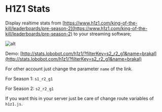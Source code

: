 # H1Z1 Stats

Display realtime stats from [https://www.h1z1.com/king-of-the-kill/leaderboards/pre-season-2](https://www.h1z1.com/king-of-the-kill/leaderboards/pre-season-2) to your streaming software;

![alt](http://i.imgur.com/hFaIopn.png "H1Z1 Stats")

Demo: [http://stats.lobobot.com/h1z1/?filterKey=s2_r2_g1&name=brakal](http://stats.lobobot.com/h1z1/?filterKey=s2_r2_g1&name=brakal)

For other account just change the parameter `name` of the link.

For Season 1: `s1_r2_g1`

For Season 2: `s2_r2_g1`

If you want this in your server just be care of change route variables of `h1z1.js`.